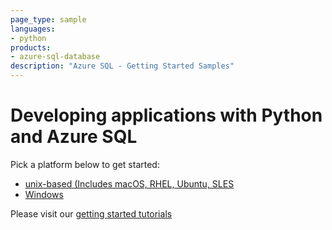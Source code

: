 ```yaml
---
page_type: sample
languages:
- python
products:
- azure-sql-database	
description: "Azure SQL - Getting Started Samples"
---
```



# Developing applications with Python and Azure SQL 

Pick a platform below to get started:
* [unix-based (Includes macOS, RHEL, Ubuntu, SLES](https://github.com/Azure-Samples/AzureSqlGettingStartedSamples/edit/main/python/Unix-based)
* [Windows](https://github.com/Azure-Samples/AzureSqlGettingStartedSamples/edit/main/python/Windows)

Please visit our [getting started tutorials](https://www.microsoft.com/en-us/sql-server/developer-get-started/)
